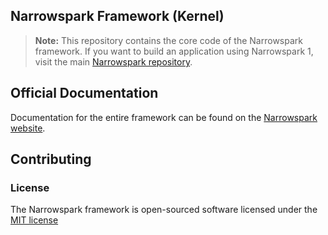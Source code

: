 ## Narrowspark Framework (Kernel)

> **Note:** This repository contains the core code of the Narrowspark framework. If you want to build an application using Narrowspark 1, visit the main [Narrowspark repository](https://github.com/narrowspark/narrowspark).

## Official Documentation

Documentation for the entire framework can be found on the [Narrowspark website](http://narrowspark.de).

## Contributing

### License

The Narrowspark framework is open-sourced software licensed under the [MIT license](http://opensource.org/licenses/MIT)
